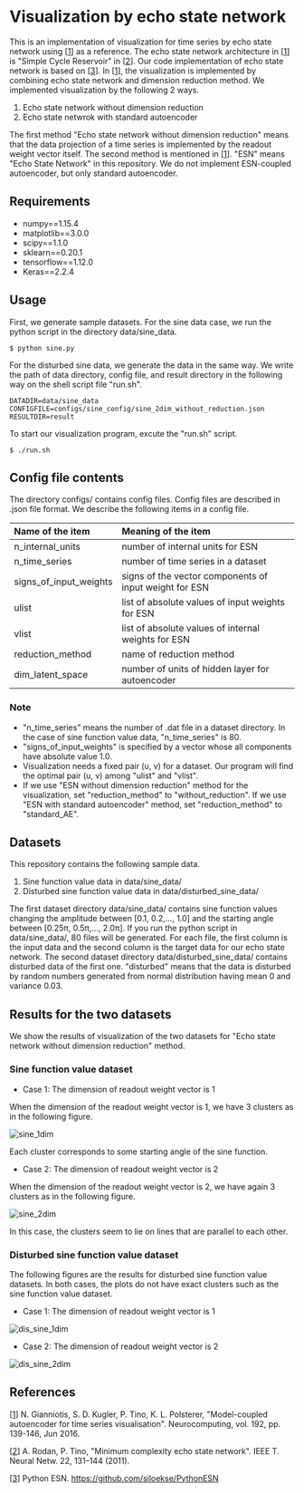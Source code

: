 # Visualization by echo state network
This is an implementation of visualization for time series
by echo state network using [[1]] as a reference.
The echo state network architecture in [[1]] is
"Simple Cycle Reservoir" in [[2]].
Our code implementation of echo state network is based on [[3]].
In [[1]], the visualization is implemented by combining
echo state network and dimension reduction method.
We implemented visualization by the following 2 ways.

1. Echo state network without dimension reduction
2. Echo state netwrok with standard autoencoder

The first method "Echo state network without dimension reduction"
means that the data projection of a time series is implemented by
the readout weight vector itself.
The second method is mentioned in [[1]].
"ESN" means "Echo State Network" in this repository.
We do not implement ESN-coupled autoencoder,
but only standard autoencoder.

## Requirements
* numpy==1.15.4
* matplotlib==3.0.0
* scipy==1.1.0
* sklearn==0.20.1
* tensorflow==1.12.0
* Keras==2.2.4

## Usage
First, we generate sample datasets.
For the sine data case, we run the python script
in the directory data/sine_data.
```console
$ python sine.py
```
For the disturbed sine data, we generate the data in the same way.
We write the path of data directory, config file, and result directory
in the following way on the shell script file "run.sh".

```console
DATADIR=data/sine_data
CONFIGFILE=configs/sine_config/sine_2dim_without_reduction.json
RESULTDIR=result
```
To start our visualization program, excute the "run.sh" script.

```console
$ ./run.sh
```

## Config file contents
The directory configs/ contains config files.
Config files are described in .json file format.
We describe the following items in a config file.

|Name of the item       |Meaning of the item                                   |
|:----                  |:----	                                               |
|n_internal_units       |number of internal units for ESN                      |
|n_time_series          |number of time series in a dataset                   |
|signs_of_input_weights |signs of the vector components of input weight for ESN|
|ulist 			|list of absolute values of input weights for ESN      |
|vlist 			|list of absolute values of internal weights for ESN   |
|reduction_method 	|name of reduction method    	       		       |
|dim_latent_space 	|number of units of hidden layer for autoencoder       |

### Note
* "n_time_series" means the number of .dat file in a dataset directory.
In the case of sine function value data, "n_time_series" is 80.
* "signs_of_input_weights" is specified by a vector whose all components
have absolute value 1.0.
* Visualization needs a fixed pair (u, v) for a dataset.
 Our program will find the optimal pair (u, v) among "ulist" and "vlist".
* If we use "ESN without dimension reduction" method for the visualization,
set "reduction_method" to "without_reduction".
If we use "ESN with standard autoencoder" method, set "reduction_method"
to "standard_AE".

## Datasets
This repository contains the following sample data.

1. Sine function value data in data/sine_data/
2. Disturbed sine function value data in data/disturbed_sine_data/

The first dataset directory data/sine_data/ contains sine function values
changing the amplitude between [0.1, 0.2,..., 1.0] and the starting
angle between [0.25&pi;, 0.5&pi;,..., 2.0&pi;].
If you run the python script in data/sine_data/, 80 files will be generated.
For each file, the first column is the input data and the second column is
the target data for our echo state network.
The second dataset directory data/disturbed_sine_data/ contains
disturbed data of the first one. "disturbed" means that the data is disturbed
by random numbers generated from normal distribution having mean 0 and variance
0.03.

## Results for the two datasets
We show the results of visualization of the two datasets
for "Echo state network without dimension reduction" method.

### Sine function value dataset
* Case 1: The dimension of readout weight vector is 1

When the dimension of the readout weight vector is 1,
we have 3 clusters as in the following figure.

![sine_1dim](https://github.com/kazu-riemann/visualization_by_echo_state_network/blob/images/sine_1dim.png)

Each cluster corresponds to some starting angle of
the sine function.

* Case 2: The dimension of readout weight vector is 2

When the dimension of the readout weight vector is 2,
we have again 3 clusters as in the following figure.

![sine_2dim](https://github.com/kazu-riemann/visualization_by_echo_state_network/blob/images/sine_2dim_without_reduction.png)

In this case, the clusters seem to lie on lines
that are parallel to each other.

### Disturbed sine function value dataset
The following figures are the results for disturbed
sine function value datasets. In both cases, the plots
do not have exact clusters such as the sine function
value dataset.

* Case 1: The dimension of readout weight vector is 1

![dis_sine_1dim](https://github.com/kazu-riemann/visualization_by_echo_state_network/blob/images/dis_sine_1dim.png)

* Case 2: The dimension of readout weight vector is 2

![dis_sine_2dim](https://github.com/kazu-riemann/visualization_by_echo_state_network/blob/images/dis_sine_2dim_without_reduction.png)

## References
[[1]] N. Gianniotis, S. D. Kugler, P. Tino, K. L. Polsterer,
"Model-coupled autoencoder for time series visualisation".
 Neurocomputing, vol. 192, pp. 139-146, Jun 2016.

[[2]] A. Rodan, P. Tino,  "Minimum complexity echo state network".
IEEE T. Neural Netw. 22, 131–144 (2011).

[[3]] Python ESN. https://github.com/siloekse/PythonESN


[1]: https://www.sciencedirect.com/science/article/pii/S0925231216002587
[2]: https://ieeexplore.ieee.org/document/5629375
[3]: https://github.com/siloekse/PythonESN
